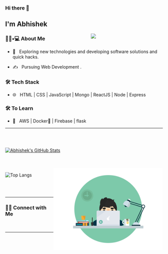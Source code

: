 ### Hi there 👋<h2> I'm Abhishek</h2>

<img align='right' src="https://media.giphy.com/media/M9gbBd9nbDrOTu1Mqx/giphy.gif" width="230">

<h3> 👨🏻•💻 About Me </h3>



- 🤔 &nbsp; Exploring new technologies and developing software solutions and quick hacks.

- ✍️ &nbsp; Pursuing Web Development .



<h3>🛠 Tech Stack</h3>


- 🌐 &nbsp; HTML | CSS | JavaScript | Mongo | ReactJS | Node | Express





<h3>🛠 To Learn</h3>

- 🔧 &nbsp; AWS | Docker🐳 | Firebase | flask

<hr>



<br/><br/>

[![Abhishek's GitHub Stats](https://github-readme-stats.vercel.app/api?username=abhishek83568&show_icons=true)](https://github.com/shivam0110)

<br/>

<br/>

<img src="https://github.com/nirala69/nirala69/blob/master/70804f7e25b11f29db904f2fa7b4cd9d.gif" width="350" align='right'>

![Top Langs](https://github-readme-stats.vercel.app/api/top-langs/?username=abhishek83568&show_icons=true)

<br><br>



<hr>



<h3> 🤝🏻 Connect with Me </h3>

<br>

</p>

<hr>



